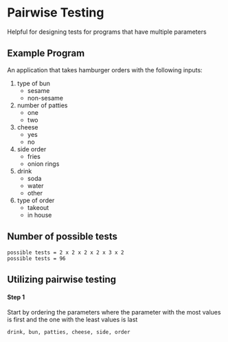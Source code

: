 # Pairwise Testing

Helpful for designing tests for programs that have multiple parameters

## Example Program

An application that takes hamburger orders with the following inputs:

1. type of bun
   - sesame
   - non-sesame
2. number of patties
   - one
   - two
3. cheese
   - yes
   - no
4. side order
   - fries
   - onion rings
5. drink
   - soda
   - water
   - other
6. type of order
   - takeout
   - in house

## Number of possible tests

```
possible tests = 2 x 2 x 2 x 2 x 3 x 2
possible tests = 96
```

## Utilizing pairwise testing

#### Step 1
Start by ordering the parameters where the parameter with the most values is first and the one with the least values is last

```
drink, bun, patties, cheese, side, order
```
